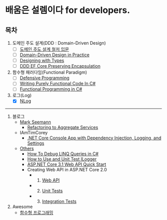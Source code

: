# 배움은 설렘이다 for developers.

## 목차
1. 도메인 주도 설계(DDD : Domain-Driven Design)
   - [ ] [도메인 주도 설계 철저 입문](./DDD/DDDGuide)
   - [ ] [Domain-Driven Design in Practice](./DDD/DddInPractice)
   - [ ] [Designing with Types](./DDD/DesigningWithTypes)
   - [ ] [DDD EF Core Preserving Encapsulation](./DDD/DddEfCorePreservingEncapsulation)
1. 함수형 패러다임(Functional Paradigm)   
   - [ ] [Defensive Programming](./Functional/DefensiveProgramming)
   - [ ] [Writing Purely Functional Code In C#](./Functional/WritingPurelyFunctionalCodeInCSharp)
   - [ ] [Functional Programming in C#](./Functional/FPinCSharp)
1. 로그(Log)
   - [x] [NLog](./Log/NLog)
---
1. 블로그
   - [Mark Seemann](./Blogs/MarkSeemann)
     - [Refactoring to Aggregate Services](./Blogs/MarkSeemann/RefactoringToAggregateServices)
   - IAmTimCorey
     - [.NET Core Console App with Dependency Injection, Logging, and Settings](./Blogs/IAmTimCorey/BetterConsoleApp/ConsoleUI)
   - [Others](./Blogs/Others)	
     - [How To Debug LINQ Queries in C#](./Blogs/Others/HowToDebugLINQQueriesInCSharp)
     - [How to Use and Unit Test ILogger](./Blogs/Others/HowToUseAndUnitTestILogger)
     - [ASP.NET Core 3.1 Web API Quick Start](https://medium.com/imaginelearning/asp-net-core-3-1-microservice-quick-start-c0c2f4d6c7fa)
     - Creating Web API in ASP.NET Core 2.0
       - 1. [Web API](https://www.codingame.com/playgrounds/35462/creating-web-api-in-asp-net-core-2-0/part-1---web-api)
       - 2. [Unit Tests](https://www.codingame.com/playgrounds/35462/creating-web-api-in-asp-net-core-2-0/part-2---unit-tests)
       - 3. [Integration Tests](https://www.codingame.com/playgrounds/35462/creating-web-api-in-asp-net-core-2-0/part-3---integration-tests)
1. Awesome
   - [함수형 프로그래밍](./Awesome/FP)
